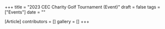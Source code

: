 +++
title = "2023 CEC Charity Golf Tournament (Event)"
draft = false
tags = ["Events"]
date = ""

[Article]
contributors = []
gallery = []
+++